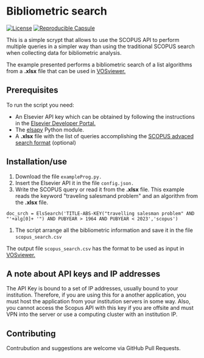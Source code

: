 # Bibliometric search 

[![License](https://img.shields.io/badge/license-MIT-blue.svg)](https://opensource.org/licenses/MIT)
[![Reproducible Capsule](https://img.shields.io/static/v1?label=&message=code+ocean&color=blue)](https://codeocean.com/capsule/0487318/tree/v1)

This is a simple scrypt that allows to use the SCOPUS API to perform multiple queries in a simpler way than using the traditional SCOPUS search when collecting data for bibliometric analysis. 

The example presented performs a bibliometric search of a list algorithms from a **.xlsx** file that can be used in [VOSviewer.](https://www.vosviewer.com/)


## Prerequisites

To run the script you need:
- An Elsevier API key which can be obtained by following the instructions in the [Elsevier Developer Portal.](https://dev.elsevier.com)
- The [elsapy](https://github.com/ElsevierDev/elsapy) Python module.
- A **.xlsx** file with the list of queries accomplishing the [SCOPUS advaced search format](https://service.elsevier.com/app/answers/detail/a_id/11365/supporthub/scopus/#tips) (optional)


## Installation/use

1. Download the file `exampleProg.py.`
1. Insert the Elsevier API it in the file `config.json.` 
1. Write the SCOPUS query or read it from the **.xlsx** file. This example reads the keyword "traveling salesmand problem" and an algorithm from the **.xlsx** file.
```
doc_srch = ElsSearch('TITLE-ABS-KEY("travelling salesman problem" AND "'+alg[0]+ '") AND PUBYEAR > 1964 AND PUBYEAR < 2023','scopus')
```
1. The script arrange all the bibliometric information and save it in the file `scopus_search.csv`

The output file `scopus_search.csv` has the format to be used as input in [VOSviewer.](https://www.vosviewer.com/)


## A note about API keys and IP addresses

The API Key is bound to a set of IP addresses, usually bound to your institution. Therefore, if you are using this for a another application, you must host the application from your institution servers in some way. Also, you cannot access the Scopus API with this key if you are offsite and must VPN into the server or use a computing cluster with an institution IP.


## Contributing

Contrubution and suggestions are welcome via GitHub Pull Requests.
